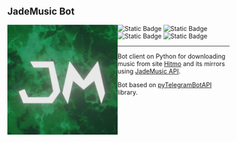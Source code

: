 __JadeMusic Bot__
---

<img align="left" src='images/logo.jpg' alt='JadeMusic logo' width=250 height=250/>

![Static Badge](https://img.shields.io/badge/made%20by-nshib00-00aa00)
![Static Badge](https://img.shields.io/badge/python%20version-3.11.4-blue)
![Static Badge](https://img.shields.io/badge/pyTelegramBotAPI%20version-4.12-aa00aa)
![Static Badge](https://img.shields.io/badge/python-100%25-orange)

---   

Bot client on Python for downloading music from site [Hitmo](https://rur.hitmotop.com/) and its mirrors using [JadeMusic API](https://github.com/nshib00/jademusic-api).

Bot based on [pyTelegramBotAPI](https://github.com/eternnoir/pyTelegramBotAPI) library.



